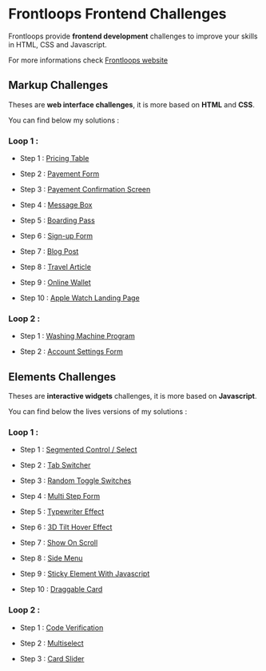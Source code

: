 # Frontloops Frontend Challenges

Frontloops provide **frontend development** challenges to improve your skills in HTML, CSS and Javascript.

For more informations check [Frontloops website](https://frontloops.io/)

## Markup Challenges

Theses are **web interface challenges**, it is more based on **HTML** and **CSS**.

You can find below my solutions :

### Loop 1 :

- Step 1 : [Pricing Table](https://github.com/zathio/frontloops-challenges/tree/master/markup-challenges/loop1-step1/README.md)

- Step 2 : [Payement Form](https://github.com/zathio/frontloops-challenges/tree/master/markup-challenges/loop1-step2/README.md)

- Step 3 : [Payement Confirmation Screen](https://github.com/zathio/frontloops-challenges/tree/master/markup-challenges/loop1-step3/README.md)

- Step 4 : [Message Box](https://github.com/zathio/frontloops-challenges/tree/master/markup-challenges/loop1-step4/README.md)

- Step 5 : [Boarding Pass](https://github.com/zathio/frontloops-challenges/tree/master/markup-challenges/loop1-step5/README.md)

- Step 6 : [Sign-up Form](https://github.com/zathio/frontloops-challenges/tree/master/markup-challenges/loop1-step6/README.md)

- Step 7 : [Blog Post](https://github.com/zathio/frontloops-challenges/tree/master/markup-challenges/loop1-step7/README.md)

- Step 8 : [Travel Article](https://github.com/zathio/frontloops-challenges/tree/master/markup-challenges/loop1-step8/README.md)

- Step 9 : [Online Wallet](https://github.com/zathio/frontloops-challenges/tree/master/markup-challenges/loop1-step9/README.md)

- Step 10 : [Apple Watch Landing Page](https://github.com/zathio/frontloops-challenges/tree/master/markup-challenges/loop1-step10/README.md)

### Loop 2 :

- Step 1 : [Washing Machine Program](https://github.com/zathio/frontloops-challenges/tree/master/markup-challenges/loop2-step1/README.md)

- Step 2 : [Account Settings Form](https://github.com/zathio/frontloops-challenges/tree/master/markup-challenges/loop2-step2/README.md)

## Elements Challenges

Theses are **interactive widgets** challenges, it is more based on **Javascript**.

You can find below the lives versions of my solutions :

### Loop 1 :

- Step 1 : [Segmented Control / Select](https://github.com/zathio/frontloops-challenges/tree/master/elements-challenges/loop1-step1/README.md)

- Step 2 : [Tab Switcher](https://github.com/zathio/frontloops-challenges/tree/master/elements-challenges/loop1-step2/README.md)

- Step 3 : [Random Toggle Switches](https://github.com/zathio/frontloops-challenges/tree/master/elements-challenges/loop1-step3/README.md)

- Step 4 : [Multi Step Form](https://github.com/zathio/frontloops-challenges/tree/master/elements-challenges/loop1-step4/README.md)

- Step 5 : [Typewriter Effect](https://github.com/zathio/frontloops-challenges/tree/master/elements-challenges/loop1-step5/README.md)

- Step 6 : [3D Tilt Hover Effect](https://github.com/zathio/frontloops-challenges/tree/master/elements-challenges/loop1-step6/README.md)

- Step 7 : [Show On Scroll](https://github.com/zathio/frontloops-challenges/tree/master/elements-challenges/loop1-step7/README.md)

- Step 8 : [Side Menu](https://github.com/zathio/frontloops-challenges/tree/master/elements-challenges/loop1-step8/README.md)

- Step 9 : [Sticky Element With Javascript](https://github.com/zathio/frontloops-challenges/tree/master/elements-challenges/loop1-step9/README.md)

- Step 10 : [Draggable Card](https://github.com/zathio/frontloops-challenges/tree/master/elements-challenges/loop1-step10/README.md)

### Loop 2 :

- Step 1 : [Code Verification](https://github.com/zathio/frontloops-challenges/tree/master/elements-challenges/loop2-step1/README.md)

- Step 2 : [Multiselect](https://github.com/zathio/frontloops-challenges/tree/master/elements-challenges/loop2-step2/README.md)

- Step 3 : [Card Slider](https://github.com/zathio/frontloops-challenges/tree/master/elements-challenges/loop2-step3/README.md)